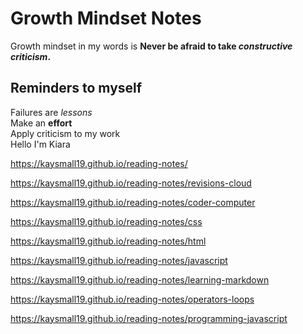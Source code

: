 # Growth Mindset Notes
Growth mindset in my words is **Never be afraid to take _constructive criticism_.**
## Reminders to myself
  Failures are *lessons*<br>
  Make an **effort**<br>
  Apply criticism to my work<br>
  Hello I'm Kiara
  
https://kaysmall19.github.io/reading-notes/

https://kaysmall19.github.io/reading-notes/revisions-cloud

https://kaysmall19.github.io/reading-notes/coder-computer

https://kaysmall19.github.io/reading-notes/css

https://kaysmall19.github.io/reading-notes/html

https://kaysmall19.github.io/reading-notes/javascript

https://kaysmall19.github.io/reading-notes/learning-markdown

https://kaysmall19.github.io/reading-notes/operators-loops

https://kaysmall19.github.io/reading-notes/programming-javascript
